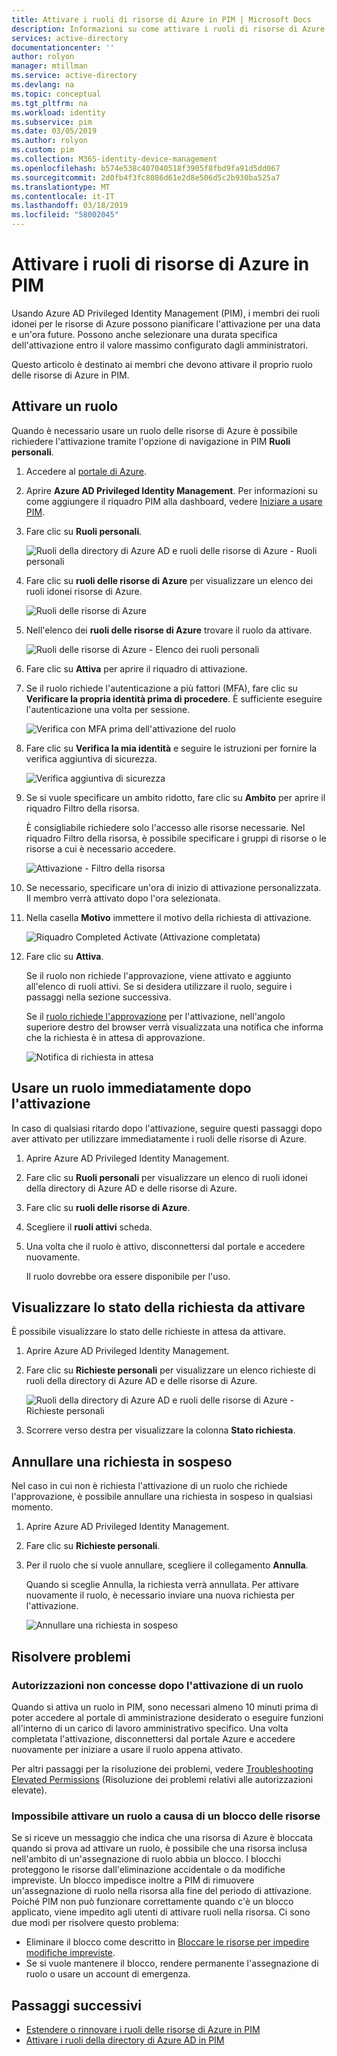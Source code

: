 ```yaml
---
title: Attivare i ruoli di risorse di Azure in PIM | Microsoft Docs
description: Informazioni su come attivare i ruoli di risorse di Azure in Azure AD Privileged Identity Management (PIM).
services: active-directory
documentationcenter: ''
author: rolyon
manager: mtillman
ms.service: active-directory
ms.devlang: na
ms.topic: conceptual
ms.tgt_pltfrm: na
ms.workload: identity
ms.subservice: pim
ms.date: 03/05/2019
ms.author: rolyon
ms.custom: pim
ms.collection: M365-identity-device-management
ms.openlocfilehash: b574e538c407040518f3905f8fbd9fa91d5dd067
ms.sourcegitcommit: 2d0fb4f3fc8086d61e2d8e506d5c2b930ba525a7
ms.translationtype: MT
ms.contentlocale: it-IT
ms.lasthandoff: 03/18/2019
ms.locfileid: "58002045"
---
```

# <a name="activate-my-azure-resource-roles-in-pim"></a>Attivare i ruoli di risorse di Azure in PIM

Usando Azure AD Privileged Identity Management (PIM), i membri dei ruoli idonei per le risorse di Azure possono pianificare l'attivazione per una data e un'ora future. Possono anche selezionare una durata specifica dell'attivazione entro il valore massimo configurato dagli amministratori.

Questo articolo è destinato ai membri che devono attivare il proprio ruolo delle risorse di Azure in PIM.

## <a name="activate-a-role"></a>Attivare un ruolo

Quando è necessario usare un ruolo delle risorse di Azure è possibile richiedere l'attivazione tramite l'opzione di navigazione in PIM **Ruoli personali**.

1. Accedere al [portale di Azure](https://portal.azure.com/).

1. Aprire **Azure AD Privileged Identity Management**. Per informazioni su come aggiungere il riquadro PIM alla dashboard, vedere [Iniziare a usare PIM](pim-getting-started.md).

1. Fare clic su **Ruoli personali**.

    ![Ruoli della directory di Azure AD e ruoli delle risorse di Azure - Ruoli personali](./media/pim-resource-roles-activate-your-roles/resources-my-roles.png)

1. Fare clic su **ruoli delle risorse di Azure** per visualizzare un elenco dei ruoli idonei risorse di Azure.

   ![Ruoli delle risorse di Azure](./media/pim-resource-roles-activate-your-roles/resources-my-roles-azure-resources.png) 

1. Nell'elenco dei **ruoli delle risorse di Azure** trovare il ruolo da attivare.

    ![Ruoli delle risorse di Azure - Elenco dei ruoli personali](./media/pim-resource-roles-activate-your-roles/resources-my-roles-activate.png)

1. Fare clic su **Attiva** per aprire il riquadro di attivazione.

1. Se il ruolo richiede l'autenticazione a più fattori (MFA), fare clic su **Verificare la propria identità prima di procedere**. È sufficiente eseguire l'autenticazione una volta per sessione.

    ![Verifica con MFA prima dell'attivazione del ruolo](./media/pim-resource-roles-activate-your-roles/resources-my-roles-mfa.png)

1. Fare clic su **Verifica la mia identità** e seguire le istruzioni per fornire la verifica aggiuntiva di sicurezza.

    ![Verifica aggiuntiva di sicurezza](./media/pim-resource-roles-activate-your-roles/resources-mfa-enter-code.png)

1. Se si vuole specificare un ambito ridotto, fare clic su **Ambito** per aprire il riquadro Filtro della risorsa.

    È consigliabile richiedere solo l'accesso alle risorse necessarie. Nel riquadro Filtro della risorsa, è possibile specificare i gruppi di risorse o le risorse a cui è necessario accedere.

    ![Attivazione - Filtro della risorsa](./media/pim-resource-roles-activate-your-roles/resources-my-roles-resource-filter.png)

1. Se necessario, specificare un'ora di inizio di attivazione personalizzata. Il membro verrà attivato dopo l'ora selezionata.

1. Nella casella **Motivo** immettere il motivo della richiesta di attivazione.

    ![Riquadro Completed Activate (Attivazione completata)](./media/pim-resource-roles-activate-your-roles/resources-my-roles-activate-done.png)

1. Fare clic su **Attiva**.

    Se il ruolo non richiede l'approvazione, viene attivato e aggiunto all'elenco di ruoli attivi. Se si desidera utilizzare il ruolo, seguire i passaggi nella sezione successiva.

    Se il [ruolo richiede l'approvazione](pim-resource-roles-approval-workflow.md) per l'attivazione, nell'angolo superiore destro del browser verrà visualizzata una notifica che informa che la richiesta è in attesa di approvazione.

    ![Notifica di richiesta in attesa](./media/pim-resource-roles-activate-your-roles/resources-my-roles-activate-notification.png)

## <a name="use-a-role-immediately-after-activation"></a>Usare un ruolo immediatamente dopo l'attivazione

In caso di qualsiasi ritardo dopo l'attivazione, seguire questi passaggi dopo aver attivato per utilizzare immediatamente i ruoli delle risorse di Azure.

1. Aprire Azure AD Privileged Identity Management.

1. Fare clic su **Ruoli personali** per visualizzare un elenco di ruoli idonei della directory di Azure AD e delle risorse di Azure.

1. Fare clic su **ruoli delle risorse di Azure**.

1. Scegliere il **ruoli attivi** scheda.

1. Una volta che il ruolo è attivo, disconnettersi dal portale e accedere nuovamente.

    Il ruolo dovrebbe ora essere disponibile per l'uso.

## <a name="view-the-status-of-your-requests"></a>Visualizzare lo stato della richiesta da attivare

È possibile visualizzare lo stato delle richieste in attesa da attivare.

1. Aprire Azure AD Privileged Identity Management.

1. Fare clic su **Richieste personali** per visualizzare un elenco richieste di ruoli della directory di Azure AD e delle risorse di Azure.

    ![Ruoli della directory di Azure AD e ruoli delle risorse di Azure - Richieste personali](./media/pim-resource-roles-activate-your-roles/resources-my-requests.png)

1. Scorrere verso destra per visualizzare la colonna **Stato richiesta**.

## <a name="cancel-a-pending-request"></a>Annullare una richiesta in sospeso

Nel caso in cui non è richiesta l'attivazione di un ruolo che richiede l'approvazione, è possibile annullare una richiesta in sospeso in qualsiasi momento.

1. Aprire Azure AD Privileged Identity Management.

1. Fare clic su **Richieste personali**.

1. Per il ruolo che si vuole annullare, scegliere il collegamento **Annulla**.

    Quando si sceglie Annulla, la richiesta verrà annullata. Per attivare nuovamente il ruolo, è necessario inviare una nuova richiesta per l'attivazione.

   ![Annullare una richiesta in sospeso](./media/pim-resource-roles-activate-your-roles/resources-my-requests-cancel.png)

## <a name="troubleshoot"></a>Risolvere problemi

### <a name="permissions-not-granted-after-activating-a-role"></a>Autorizzazioni non concesse dopo l'attivazione di un ruolo

Quando si attiva un ruolo in PIM, sono necessari almeno 10 minuti prima di poter accedere al portale di amministrazione desiderato o eseguire funzioni all'interno di un carico di lavoro amministrativo specifico. Una volta completata l'attivazione, disconnettersi dal portale Azure e accedere nuovamente per iniziare a usare il ruolo appena attivato.

Per altri passaggi per la risoluzione dei problemi, vedere [Troubleshooting Elevated Permissions](https://social.technet.microsoft.com/wiki/contents/articles/37568.troubleshooting-elevated-permissions-with-azure-ad-privileged-identity-management.aspx) (Risoluzione dei problemi relativi alle autorizzazioni elevate).

### <a name="cannot-activate-a-role-due-to-a-resource-lock"></a>Impossibile attivare un ruolo a causa di un blocco delle risorse

Se si riceve un messaggio che indica che una risorsa di Azure è bloccata quando si prova ad attivare un ruolo, è possibile che una risorsa inclusa nell'ambito di un'assegnazione di ruolo abbia un blocco. I blocchi proteggono le risorse dall'eliminazione accidentale o da modifiche impreviste. Un blocco impedisce inoltre a PIM di rimuovere un'assegnazione di ruolo nella risorsa alla fine del periodo di attivazione. Poiché PIM non può funzionare correttamente quando c'è un blocco applicato, viene impedito agli utenti di attivare ruoli nella risorsa. Ci sono due modi per risolvere questo problema:

- Eliminare il blocco come descritto in [Bloccare le risorse per impedire modifiche impreviste](../../azure-resource-manager/resource-group-lock-resources.md).
- Se si vuole mantenere il blocco, rendere permanente l'assegnazione di ruolo o usare un account di emergenza.

## <a name="next-steps"></a>Passaggi successivi

- [Estendere o rinnovare i ruoli delle risorse di Azure in PIM](pim-resource-roles-renew-extend.md)
- [Attivare i ruoli della directory di Azure AD in PIM](pim-how-to-activate-role.md)
